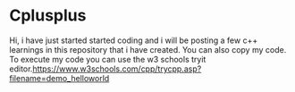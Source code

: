 # Cplusplus
Hi, i have just started started coding and i will be posting a few c++ learnings in this repository that i have created.
You can also copy my code.
To execute my code you can use the w3 schools tryit editor.https://www.w3schools.com/cpp/trycpp.asp?filename=demo_helloworld
